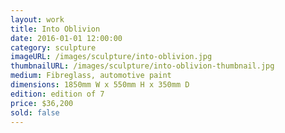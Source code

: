 ```yaml
---
layout: work
title: Into Oblivion
date: 2016-01-01 12:00:00
category: sculpture
imageURL: /images/sculpture/into-oblivion.jpg
thumbnailURL: /images/sculpture/into-oblivion-thumbnail.jpg
medium: Fibreglass, automotive paint
dimensions: 1850mm W x 550mm H x 350mm D
edition: edition of 7
price: $36,200
sold: false
---
```


